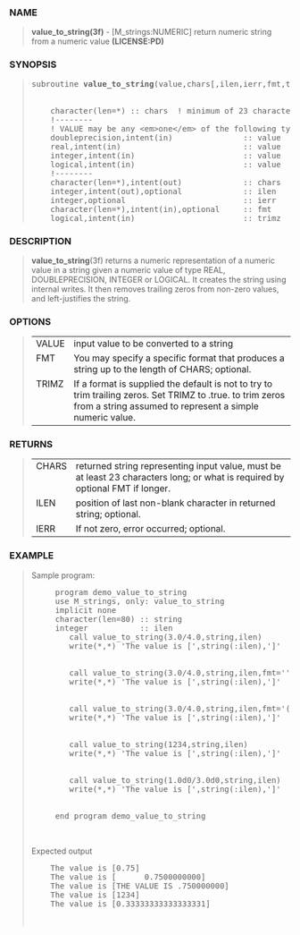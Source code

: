 <?
<body>
  <a name="top"></a>
  <div id="Container">
    <div id="Content">
      <div class="c191">
      </div><a name="0"></a>
      <h3><a name="0">NAME</a></h3>
      <blockquote>
        <b>value_to_string(3f)</b> - [M_strings:NUMERIC] return numeric string from a numeric value <b>(LICENSE:PD)</b>
      </blockquote><a name="contents"></a>
      <h3><a name="8">SYNOPSIS</a></h3>
      <blockquote>
        <pre>
subroutine <b>value_to_string</b>(value,chars[,ilen,ierr,fmt,trimz])
<br />
    character(len=*) :: chars  ! minimum of 23 characters required
    !--------
    ! VALUE may be any &lt;em&gt;one&lt;/em&gt; of the following types:
    doubleprecision,intent(in)               :: value
    real,intent(in)                          :: value
    integer,intent(in)                       :: value
    logical,intent(in)                       :: value
    !--------
    character(len=*),intent(out)             :: chars
    integer,intent(out),optional             :: ilen
    integer,optional                         :: ierr
    character(len=*),intent(in),optional     :: fmt
    logical,intent(in)                       :: trimz
</pre>
      </blockquote><a name="2"></a>
      <h3><a name="2">DESCRIPTION</a></h3>
      <blockquote>
        <p><b>value_to_string</b>(3f) returns a numeric representation of a numeric value in a string given a numeric value of type REAL, DOUBLEPRECISION,
        INTEGER or LOGICAL. It creates the string using internal writes. It then removes trailing zeros from non-zero values, and left-justifies the
        string.</p>
      </blockquote><a name="3"></a>
      <h3><a name="3">OPTIONS</a></h3>
      <blockquote>
        <table cellpadding="3">
          <tr valign="top">
            <td class="c192" width="6%" nowrap="nowrap">VALUE</td>
            <td valign="bottom">input value to be converted to a string</td>
          </tr>
          <tr valign="top">
            <td class="c192" width="6%" nowrap="nowrap">FMT</td>
            <td valign="bottom">You may specify a specific format that produces a string up to the length of CHARS; optional.</td>
          </tr>
          <tr valign="top">
            <td class="c192" width="6%" nowrap="nowrap">TRIMZ</td>
            <td valign="bottom">If a format is supplied the default is not to try to trim trailing zeros. Set TRIMZ to .true. to trim zeros from a string
            assumed to represent a simple numeric value.</td>
          </tr>
        </table>
      </blockquote><a name="4"></a>
      <h3><a name="4">RETURNS</a></h3>
      <blockquote>
        <table cellpadding="3">
          <tr valign="top">
            <td class="c192" width="6%" nowrap="nowrap">CHARS</td>
            <td valign="bottom">returned string representing input value, must be at least 23 characters long; or what is required by optional FMT if
            longer.</td>
          </tr>
          <tr valign="top">
            <td class="c192" width="6%" nowrap="nowrap">ILEN</td>
            <td valign="bottom">position of last non-blank character in returned string; optional.</td>
          </tr>
          <tr valign="top">
            <td class="c192" width="6%" nowrap="nowrap">IERR</td>
            <td valign="bottom">If not zero, error occurred; optional.</td>
          </tr>
        </table>
      </blockquote><a name="5"></a>
      <h3><a name="5">EXAMPLE</a></h3>
      <blockquote>
        Sample program:
        <pre>
     program demo_value_to_string
     use M_strings, only: value_to_string
     implicit none
     character(len=80) :: string
     integer           :: ilen
        call value_to_string(3.0/4.0,string,ilen)
        write(*,*) 'The value is [',string(:ilen),']'
<br />
        call value_to_string(3.0/4.0,string,ilen,fmt='')
        write(*,*) 'The value is [',string(:ilen),']'
<br />
        call value_to_string(3.0/4.0,string,ilen,fmt='("THE VALUE IS ",g0)')
        write(*,*) 'The value is [',string(:ilen),']'
<br />
        call value_to_string(1234,string,ilen)
        write(*,*) 'The value is [',string(:ilen),']'
<br />
        call value_to_string(1.0d0/3.0d0,string,ilen)
        write(*,*) 'The value is [',string(:ilen),']'
<br />
     end program demo_value_to_string
<br />
</pre>Expected output
        <pre>
    The value is [0.75]
    The value is [      0.7500000000]
    The value is [THE VALUE IS .750000000]
    The value is [1234]
    The value is [0.33333333333333331]
<br />
</pre>
      </blockquote><a name="6"></a>
    </div>
  </div>
</body>
